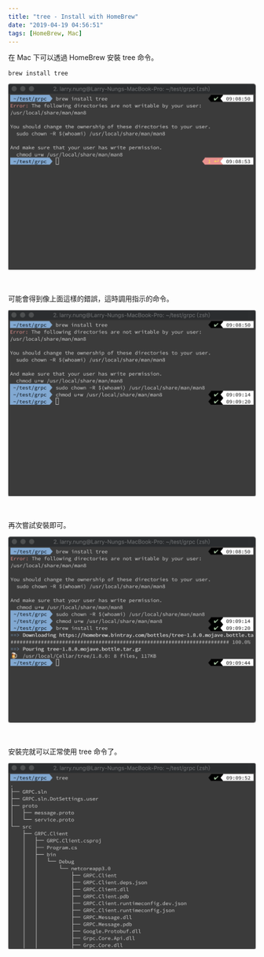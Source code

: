 ```yaml
---
title: "tree - Install with HomeBrew"
date: "2019-04-19 04:56:51"
tags: [HomeBrew, Mac]
---
```



在 Mac 下可以透過 HomeBrew 安裝 tree 命令。

<!-- More -->

    brew install tree

![1.png](1.png)

<br/>


可能會得到像上面這樣的錯誤，這時調用指示的命令。  


![2.png](2.png)

<br/>


再次嘗試安裝即可。  

![3.png](3.png)

<br/>


安裝完就可以正常使用 tree 命令了。  

![4.png](4.png)
